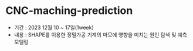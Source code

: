 # CNC-maching-prediction

* 기간 : 2023 12월 10 ~ 17일(1week)
* 내용 : SHAPE를 이용한 정밀가공 기계의 마모에 영향을 미치는 원인 탐색 및 예측 모델링
